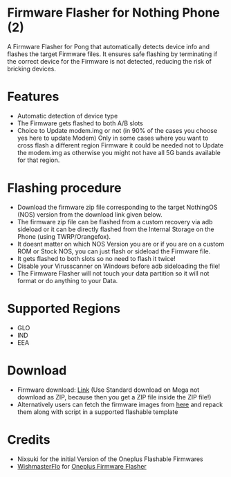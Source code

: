 # Firmware Flasher for Nothing Phone (2)

A Firmware Flasher for Pong that automatically detects device info and flashes the target Firmware files. It ensures safe flashing by terminating if the correct device for the Firmware is not detected, reducing the risk of bricking devices.

# Features
 - Automatic detection of device type
 - The Firmware gets flashed to both A/B slots
 - Choice to Update modem.img or not (in 90% of the cases you choose yes here to update Modem)
   Only in some cases where you want to cross flash a different region Firmware it could be needed
   not to Update the modem.img as otherwise you might not have all 5G bands available for that region.

# Flashing procedure
- Download the firmware zip file corresponding to the target NothingOS (NOS) version from the download link given below.
- The firmware zip file can be flashed from a custom recovery via adb sideload or it can be directly flashed from the Internal Storage on the Phone (using TWRP/Orangefox).
- It doesnt matter on which NOS Version you are or if you are on a custom ROM or Stock NOS, you can just flash or sideload the Firmware file.
- It gets flashed to both slots so no need to flash it twice!
- Disable your Virusscanner on Windows before adb sideloading the file!
- The Firmware Flasher will not touch your data partition so it will not format or do anything to your Data.

# Supported Regions
- GLO
- IND
- EEA

# Download
- Firmware download: [Link](https://drive.google.com/drive/folders/1F-LD3pjx7mrjzpEYGvoeZ81s1ZUxXvQz?usp=sharing) (Use Standard download on Mega not download as ZIP, because then you get a ZIP file inside the ZIP file!)
- Alternatively users can fetch the firmware images from [here](https://github.com/spike0en/Pong_Archive) and repack them along with script in a supported flashable template

# Credits
- Nixsuki for the initial Version of the Oneplus Flashable Firmwares
- [WishmasterFlo](https://github.com/Wishmasterflo) for [Oneplus Firmware Flasher](https://github.com/Wishmasterflo/Firmware_flasher)
